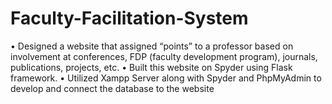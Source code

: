 # Faculty-Facilitation-System
• Designed a website that assigned “points” to a professor based on 
involvement at conferences, FDP (faculty development program), 
journals, publications, projects, etc. 
• Built this website on Spyder using Flask framework.
• Utilized Xampp Server along with Spyder and PhpMyAdmin to 
develop and connect the database to the website
